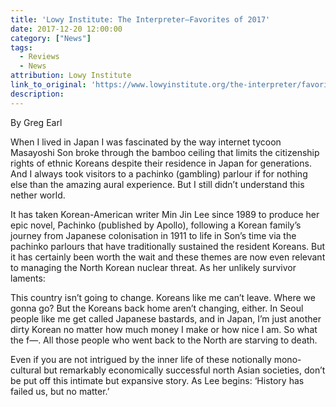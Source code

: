 ```yaml
---
title: 'Lowy Institute: The Interpreter—Favorites of 2017'
date: 2017-12-20 12:00:00
category: ["News"]
tags:
  - Reviews
  - News
attribution: Lowy Institute
link_to_original: 'https://www.lowyinstitute.org/the-interpreter/favorites-2017-pachinko'
description:
---
```



By Greg Earl

When I lived in Japan I was fascinated by the way internet tycoon Masayoshi Son broke through the bamboo ceiling that limits the citizenship rights of ethnic Koreans despite their residence in Japan for generations. And I always took visitors to a pachinko (gambling) parlour if for nothing else than the amazing aural experience. But I still didn’t understand this nether world.

It has taken Korean-American writer Min Jin Lee since 1989 to produce her epic novel, Pachinko (published by Apollo), following a Korean family’s journey from Japanese colonisation in 1911 to life in Son’s time via the pachinko parlours that have traditionally sustained the resident Koreans. But it has certainly been worth the wait and these themes are now even relevant to managing the North Korean nuclear threat. As her unlikely survivor laments:

This country isn’t going to change. Koreans like me can’t leave. Where we gonna go? But the Koreans back home aren’t changing, either. In Seoul people like me get called Japanese bastards, and in Japan, I’m just another dirty Korean no matter how much money I make or how nice I am. So what the f—. All those people who went back to the North are starving to death.

Even if you are not intrigued by the inner life of these notionally mono-cultural but remarkably economically successful north Asian societies, don’t be put off this intimate but expansive story. As Lee begins: ‘History has failed us, but no matter.’